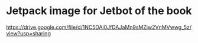 # Jetpack image for Jetbot of the book

https://drive.google.com/file/d/1NC5DAi0JfDAJaMn9sMZiw2VnMVwwg_5z/view?usp=sharing
